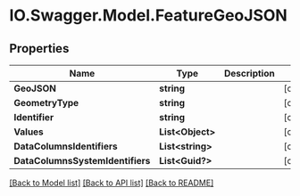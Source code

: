 # IO.Swagger.Model.FeatureGeoJSON
## Properties

Name | Type | Description | Notes
------------ | ------------- | ------------- | -------------
**GeoJSON** | **string** |  | [optional] 
**GeometryType** | **string** |  | [optional] 
**Identifier** | **string** |  | [optional] 
**Values** | **List&lt;Object&gt;** |  | [optional] 
**DataColumnsIdentifiers** | **List&lt;string&gt;** |  | [optional] 
**DataColumnsSystemIdentifiers** | **List&lt;Guid?&gt;** |  | [optional] 

[[Back to Model list]](../README.md#documentation-for-models) [[Back to API list]](../README.md#documentation-for-api-endpoints) [[Back to README]](../README.md)

